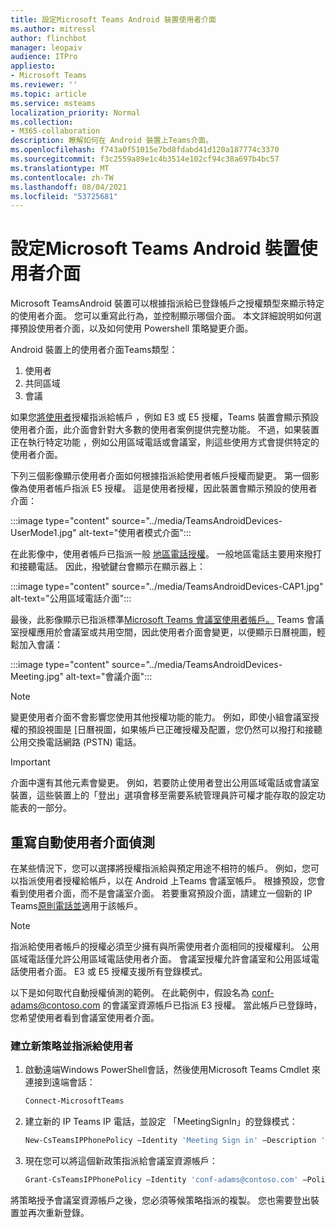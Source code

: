 ```yaml
---
title: 設定Microsoft Teams Android 裝置使用者介面
ms.author: mitressl
author: flinchbot
manager: leopaiv
audience: ITPro
appliesto:
- Microsoft Teams
ms.reviewer: ''
ms.topic: article
ms.service: msteams
localization_priority: Normal
ms.collection:
- M365-collaboration
description: 瞭解如何在 Android 裝置上Teams介面。
ms.openlocfilehash: f743a0f51015e7bd8fdabd41d120a187774c3370
ms.sourcegitcommit: f3c2559a89e1c4b3514e102cf94c38a697b4bc57
ms.translationtype: MT
ms.contentlocale: zh-TW
ms.lasthandoff: 08/04/2021
ms.locfileid: "53725681"
---
```

# <a name="set-microsoft-teams-android-devices-user-interface"></a>設定Microsoft Teams Android 裝置使用者介面

Microsoft TeamsAndroid 裝置可以根據指派給已登錄帳戶之授權類型來顯示特定的使用者介面。 您可以重寫此行為，並控制顯示哪個介面。 本文詳細說明如何選擇預設使用者介面，以及如何使用 Powershell 策略變更介面。

Android 裝置上的使用者介面Teams類型：

1. 使用者
2. 共同區域
3. 會議

如果您[將使用者](/microsoftteams/user-access)授權指派給帳戶 ，例如 E3 或 E5 授權，Teams 裝置會顯示預設使用者介面，此介面會針對大多數的使用者案例提供完整功能。 不過，如果裝置正在執行特定功能 ，例如公用區域電話或會議室，則這些使用方式會提供特定的使用者介面。

下列三個影像顯示使用者介面如何根據指派給使用者帳戶授權而變更。 第一個影像為使用者帳戶指派 E5 授權。 這是使用者授權，因此裝置會顯示預設的使用者介面：

:::image type="content" source="../media/TeamsAndroidDevices-UserMode1.jpg" alt-text="使用者模式介面":::

在此影像中，使用者帳戶已指派一般 [地區電話授權](/microsoftteams/set-up-common-area-phones)。 一般地區電話主要用來撥打和接聽電話。 因此，撥號鍵台會顯示在顯示器上：

:::image type="content" source="../media/TeamsAndroidDevices-CAP1.jpg" alt-text="公用區域電話介面":::

最後，此影像顯示已指派標準[Microsoft Teams 會議室使用者帳戶。](/MicrosoftTeams/rooms/rooms-licensing) Teams 會議室授權應用於會議室或共用空間，因此使用者介面會變更，以便顯示日曆視圖，輕鬆加入會議：

:::image type="content" source="../media/TeamsAndroidDevices-Meeting.jpg" alt-text="會議介面":::

> [!NOTE]
> 變更使用者介面不會影響您使用其他授權功能的能力。 例如，即使小組會議室授權的預設視圖是 [日曆視圖，如果帳戶已正確授權及配置，您仍然可以撥打和接聽公用交換電話網路 (PSTN) 電話。

> [!IMPORTANT]
> 介面中還有其他元素會變更。 例如，若要防止使用者登出公用區域電話或會議室裝置，這些裝置上的「登出」選項會移至需要系統管理員許可權才能存取的設定功能表的一部分。

## <a name="override-automatic-user-interface-detection"></a>重寫自動使用者介面偵測

在某些情況下，您可以選擇將授權指派給與預定用途不相符的帳戶。 例如，您可以指派使用者授權給帳戶，以在 Android 上Teams 會議室帳戶。 根據預設，您會看到使用者介面，而不是會議室介面。 若要重寫預設介面，請建立一個新的 IP Teams[原則電話並](/powershell/module/skype/new-csteamsipphonepolicy?view=skype-ps)適用于該帳戶。

> [!NOTE]
> 指派給使用者帳戶的授權必須至少擁有與所需使用者介面相同的授權權利。 公用區域電話僅允許公用區域電話使用者介面。 會議室授權允許會議室和公用區域電話使用者介面。 E3 或 E5 授權支援所有登錄模式。

以下是如何取代自動授權偵測的範例。 在此範例中，假設名為 conf-adams@contoso.com 的會議室資源帳戶已指派 E3 授權。 當此帳戶已登錄時，您希望使用者看到會議室使用者介面。

### <a name="create-a-new-policy-and-assign-to-user"></a>建立新策略並指派給使用者

1. 啟動遠端Windows PowerShell會話，然後使用Microsoft Teams Cmdlet 來連接到遠端會話：

    ``` Powershell
    Connect-MicrosoftTeams
    ```

2. 建立新的 IP Teams IP 電話，並設定 「MeetingSignIn」的登錄模式：

   ``` Powershell
   New-CsTeamsIPPhonePolicy –Identity 'Meeting Sign in' –Description 'Meeting Sign In Phone Policy' -SignInMode 'MeetingSignIn'

   ```

3. 現在您可以將這個新政策指派給會議室資源帳戶：

   ``` Powershell
   Grant-CsTeamsIPPhonePolicy –Identity 'conf-adams@contoso.com' –PolicyName 'Meeting Sign In'
   ```

將策略授予會議室資源帳戶之後，您必須等候策略指派的複製。 您也需要登出裝置並再次重新登錄。
